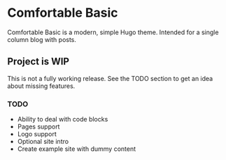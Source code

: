 # Comfortable Basic

Comfortable Basic is a modern, simple Hugo theme. Intended for a single column blog with posts.

## Project is WIP

This is not a fully working release. See the TODO section to get an idea about missing features.

### TODO

- Ability to deal with code blocks
- Pages support
- Logo support
- Optional site intro
- Create example site with dummy content